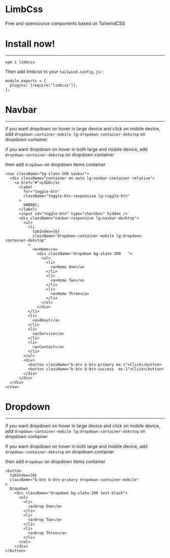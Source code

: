 # LimbCss

Free and opensource components based on TailwindCSS

# Install now!

---

`npm i limbcss`

Then add limbcss to your `tailwind.config.js:`:

```
module.exports = {
  plugins: [require("limbcss")],
};
```

# Navbar

---

if you want dropdown on hover in large device and click on mobile device, add `dropdown-container-mobile lg:dropdown-container-dekstop` on dropdown container

if you want dropdown on hover in both large and mobile device, add `dropdown-container-dekstop` on dropdown container

then add `dropdown` on dropdown items container

```
<nav className="bg-slate-200 navbar">
  <div className="container mx-auto lg:navbar-container relative">
    <a href="#">LOGO</a>
      <label
        for="toggle-btn"
        className="toggle-btn-responsive lg:toggle-btn"
      >
        &#8801;
      </label>
      <input id="toggle-btn" type="checkbox" hidden />
      <div className="navbar-responsive lg:navbar-desktop">
        <ul>
          <li
            tabIndex={0}
            className="dropdown-container-mobile lg:dropdown-container-dekstop"
          >
            <a>Home</a>
              <div className="dropdown bg-slate-200   ">
                <ol>
                  <li>
                    <a>Home One</a>
                  </li>
                  <li>
                    <a>Home Two</a>
                  </li>
                  <li>
                    <a>Home Three</a>
                  </li>
                </ol>
              </div>
          </li>
          <li>
            <a>About</a>
          </li>
          <li>
            <a>Service</a>
          </li>
          <li>
            <a>Contact</a>
          </li>
        </ul>
        <div>
          <button className="b-btn b-btn-primary mx-1">Click</button>
          <button className="b-btn b-btn-success  mx-1">Click</button>
        </div>
      </div>
  </div>
</nav>
```

# Dropdown

---

if you want dropdown on hover in large device and click on mobile device, add `dropdown-container-mobile lg:dropdown-container-dekstop` on dropdown container

if you want dropdown on hover in both large and mobile device, add `dropdown-container-dekstop` on dropdown container

then add `dropdown` on dropdown items container

```
<button
  tabIndex={0}
  className="b-btn b-btn-primary dropdown-container-mobile"
>
  Dropdown
    <div className="dropdown bg-slate-200 text-black">
      <ol>
        <li>
          <a>Drop One</a>
        </li>
        <li>
          <a>Drop Two</a>
        </li>
        <li>
          <a>Drop Three</a>
        </li>
      </ol>
    </div>
</button>
```
